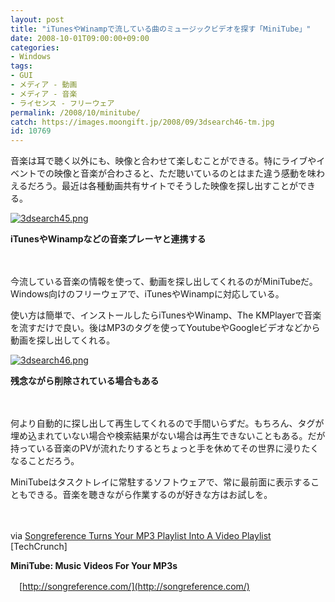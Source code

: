 ```yaml
---
layout: post
title: "iTunesやWinampで流している曲のミュージックビデオを探す「MiniTube」"
date: 2008-10-01T09:00:00+09:00
categories:
- Windows
tags: 
- GUI
- メディア - 動画
- メディア - 音楽
- ライセンス - フリーウェア
permalink: /2008/10/minitube/
catch: https://images.moongift.jp/2008/09/3dsearch46-tm.jpg
id: 10769
---
```

音楽は耳で聴く以外にも、映像と合わせて楽しむことができる。特にライブやイベントでの映像と音楽が合わさると、ただ聴いているのとはまた違う感動を味わえるだろう。最近は各種動画共有サイトでそうした映像を探し出すことができる。

  

[![3dsearch45.png](https://images.moongift.jp/2008/09/3dsearch45-tm.jpg)](https://images.moongift.jp/2008/09/3dsearch45.jpg)  
  
**iTunesやWinampなどの音楽プレーヤと連携する**

  

　

  

今流している音楽の情報を使って、動画を探し出してくれるのがMiniTubeだ。Windows向けのフリーウェアで、iTunesやWinampに対応している。

  
  
<!--more-->  

使い方は簡単で、インストールしたらiTunesやWinamp、The KMPlayerで音楽を流すだけで良い。後はMP3のタグを使ってYoutubeやGoogleビデオなどから動画を探し出してくれる。

  

[![3dsearch46.png](https://images.moongift.jp/2008/09/3dsearch46-tm.jpg)](https://images.moongift.jp/2008/09/3dsearch46.jpg)  
  
**残念ながら削除されている場合もある**

  

　

  

何より自動的に探し出して再生してくれるので手間いらずだ。もちろん、タグが埋め込まれていない場合や検索結果がない場合は再生できないこともある。だが持っている音楽のPVが流れたりするとちょっと手を休めてその世界に浸りたくなることだろう。

  

MiniTubeはタスクトレイに常駐するソフトウェアで、常に最前面に表示することもできる。音楽を聴きながら作業するのが好きな方はお試しを。

  

　

  

via [Songreference Turns Your MP3 Playlist Into A Video Playlist](http://www.techcrunch.com/2008/09/27/songrefernce-turns-your-mp3-playlist-into-a-video-playlist/) [TechCrunch]

  

**MiniTube: Music Videos For Your MP3s**  
  
　[http://songreference.com/](http://songreference.com/)

  
